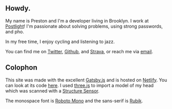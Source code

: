 <div class="blog-section">

## Howdy.

My name is Preston and I'm a developer living in Brooklyn. I work at [Postlight](https://postlight.com/)! I'm passionate about solving problems, using strong passwords, and pho.

In my free time, I enjoy cycling and listening to jazz.

You can find me on <a href="https://twitter.com/prestonrichey" target="_blank">Twitter</a>, <a href="https://github.com/prichey" target="_blank">Github</a>, and <a href="https://www.strava.com/athletes/6928920" target="_blank">Strava</a>, or reach me via <a href="mailto:prestonleerichey@gmail.com">email</a>.

</div>

<div class="blog-section">

## Colophon

This site was made with the excellent <a href="https://www.gatsbyjs.org/" target="_blank">Gatsby.js</a> and is hosted on <a href="https://www.netlify.com/" target="_blank">Netlify</a>. You can look at its code <a href="https://github.com/prichey/prestonrichey.com" target="_blank">here</a>. I used <a href="https://threejs.org/" target="_blank">three.js</a> to import a model of my head which was scanned with a <a href="https://structure.io/" target="_blank">Structure Sensor</a>.

The monospace font is <a href="https://fonts.google.com/specimen/Roboto+Mono" target="_blank">Roboto Mono</a> and the sans-serif is <a href="https://fonts.google.com/specimen/Rubik" target="_blank">Rubik</a>.

</div>
